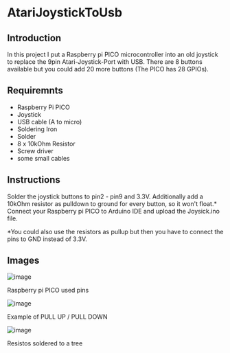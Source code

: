 # AtariJoystickToUsb

## Introduction
In this project I put a Raspberry pi PICO microcontroller into an old joystick to replace the 9pin Atari-Joystick-Port with USB.
There are 8 buttons available but you could add 20 more buttons (The PICO has 28 GPIOs).

## Requiremnts
* Raspberry Pi PICO
* Joystick
* USB cable (A to micro)
* Soldering Iron
* Solder
* 8 x 10kOhm Resistor
* Screw driver
* some small cables

## Instructions
Solder the joystick buttons to pin2 - pin9 and 3.3V.
Additionally add a 10kOhm resistor as pulldown to ground for every button, so it won't float.*
Connect your Raspberry pi PICO to Arduino IDE and upload the Joysick.ino file.

*You could also use the resistors as pullup but then you have to connect the pins to GND instead of 3.3V.

## Images
![image](https://user-images.githubusercontent.com/98104822/230372347-77db142b-2f04-4574-baae-15ceaa9239e9.png)

Raspberry pi PICO used pins


![image](https://user-images.githubusercontent.com/98104822/230369706-20155682-b852-4408-8231-78ee0d4636c0.png)

Example of PULL UP / PULL DOWN


![image](https://user-images.githubusercontent.com/98104822/230370076-7ae770da-dd65-4f0f-bb44-95a96c3ec0a1.png)

Resistos soldered to a tree

